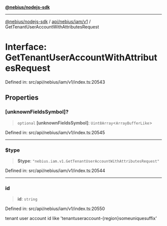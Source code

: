 [**@nebius/nodejs-sdk**](../../../../../README.md)

***

[@nebius/nodejs-sdk](../../../../../README.md) / [api/nebius/iam/v1](../README.md) / GetTenantUserAccountWithAttributesRequest

# Interface: GetTenantUserAccountWithAttributesRequest

Defined in: src/api/nebius/iam/v1/index.ts:20543

## Properties

### \[unknownFieldsSymbol\]?

> `optional` **\[unknownFieldsSymbol\]**: `Uint8Array`\<`ArrayBufferLike`\>

Defined in: src/api/nebius/iam/v1/index.ts:20545

***

### $type

> **$type**: `"nebius.iam.v1.GetTenantUserAccountWithAttributesRequest"`

Defined in: src/api/nebius/iam/v1/index.ts:20544

***

### id

> **id**: `string`

Defined in: src/api/nebius/iam/v1/index.ts:20550

tenant user account id like 'tenantuseraccount-{region}someuniquesuffix'
